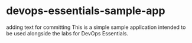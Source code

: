 # devops-essentials-sample-app

adding text for committing This is a simple sample application intended to be used alongside the labs for DevOps Essentials.
